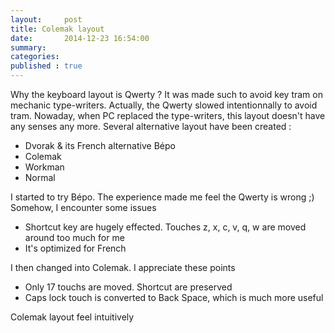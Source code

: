 ```yaml
---
layout:     post
title: Colemak layout 
date:       2014-12-23 16:54:00
summary:    
categories: 
published : true
---
```


Why the keyboard layout is Qwerty ? It was made such to avoid key tram on mechanic type-writers. Actually, the Qwerty slowed intentionnally to avoid tram. Nowaday, when PC replaced the type-writers, this layout doesn't have any senses any more. Several alternative layout have been created : 

* Dvorak & its French alternative Bépo
* Colemak
* Workman
* Normal

I started to try Bépo. The experience made me feel the Qwerty is wrong ;) Somehow, I encounter some issues

* Shortcut key are hugely effected. Touches z, x, c, v, q, w are moved around too much for me
* It's optimized for French 

I then changed into Colemak. I appreciate these points

* Only 17 touchs are moved. Shortcut are preserved
* Caps lock touch is converted to Back Space, which is much more useful

Colemak layout feel intuitively
